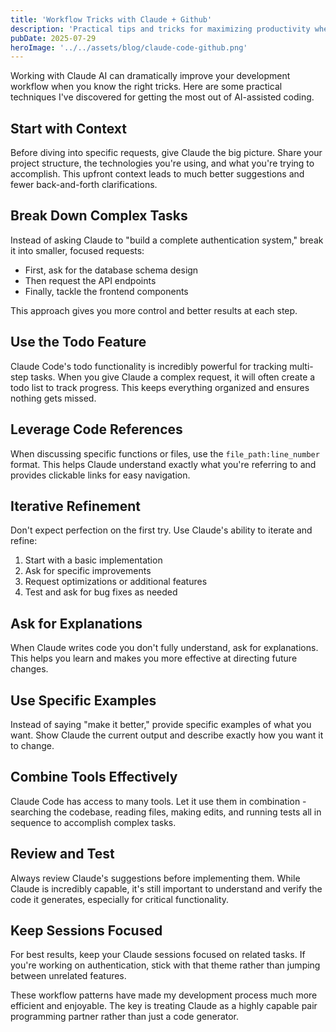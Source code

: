 ```yaml
---
title: 'Workflow Tricks with Claude + Github'
description: 'Practical tips and tricks for maximizing productivity when working with Claude AI in your development workflow'
pubDate: 2025-07-29
heroImage: '../../assets/blog/claude-code-github.png'
---
```


Working with Claude AI can dramatically improve your development workflow when you know the right tricks. Here are some practical techniques I've discovered for getting the most out of AI-assisted coding.

## Start with Context

Before diving into specific requests, give Claude the big picture. Share your project structure, the technologies you're using, and what you're trying to accomplish. This upfront context leads to much better suggestions and fewer back-and-forth clarifications.

## Break Down Complex Tasks

Instead of asking Claude to "build a complete authentication system," break it into smaller, focused requests:

- First, ask for the database schema design
- Then request the API endpoints
- Finally, tackle the frontend components

This approach gives you more control and better results at each step.

## Use the Todo Feature

Claude Code's todo functionality is incredibly powerful for tracking multi-step tasks. When you give Claude a complex request, it will often create a todo list to track progress. This keeps everything organized and ensures nothing gets missed.

## Leverage Code References

When discussing specific functions or files, use the `file_path:line_number` format. This helps Claude understand exactly what you're referring to and provides clickable links for easy navigation.

## Iterative Refinement

Don't expect perfection on the first try. Use Claude's ability to iterate and refine:

1. Start with a basic implementation
2. Ask for specific improvements
3. Request optimizations or additional features
4. Test and ask for bug fixes as needed

## Ask for Explanations

When Claude writes code you don't fully understand, ask for explanations. This helps you learn and makes you more effective at directing future changes.

## Use Specific Examples

Instead of saying "make it better," provide specific examples of what you want. Show Claude the current output and describe exactly how you want it to change.

## Combine Tools Effectively

Claude Code has access to many tools. Let it use them in combination - searching the codebase, reading files, making edits, and running tests all in sequence to accomplish complex tasks.

## Review and Test

Always review Claude's suggestions before implementing them. While Claude is incredibly capable, it's still important to understand and verify the code it generates, especially for critical functionality.

## Keep Sessions Focused

For best results, keep your Claude sessions focused on related tasks. If you're working on authentication, stick with that theme rather than jumping between unrelated features.

These workflow patterns have made my development process much more efficient and enjoyable. The key is treating Claude as a highly capable pair programming partner rather than just a code generator.
